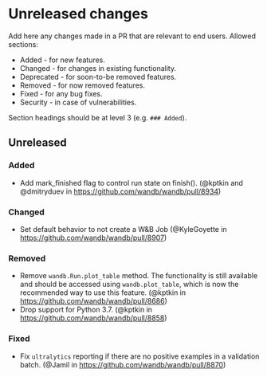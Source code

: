 # Unreleased changes

Add here any changes made in a PR that are relevant to end users. Allowed sections:

* Added - for new features.
* Changed  - for changes in existing functionality.
* Deprecated - for soon-to-be removed features.
* Removed - for now removed features.
* Fixed - for any bug fixes.
* Security -  in case of vulnerabilities.

Section headings should be at level 3 (e.g. `### Added`).

## Unreleased

### Added

- Add mark_finished flag to control run state on finish(). (@kptkin and @dmitryduev in https://github.com/wandb/wandb/pull/8934)

### Changed

- Set default behavior to not create a W&B Job (@KyleGoyette in https://github.com/wandb/wandb/pull/8907)

### Removed

- Remove `wandb.Run.plot_table` method. The functionality is still available and should be accessed using `wandb.plot_table`, which is now the recommended way to use this feature. (@kptkin in https://github.com/wandb/wandb/pull/8686)
- Drop support for Python 3.7. (@kptkin in https://github.com/wandb/wandb/pull/8858)

### Fixed

- Fix `ultralytics` reporting if there are no positive examples in a validation batch. (@Jamil in https://github.com/wandb/wandb/pull/8870)
